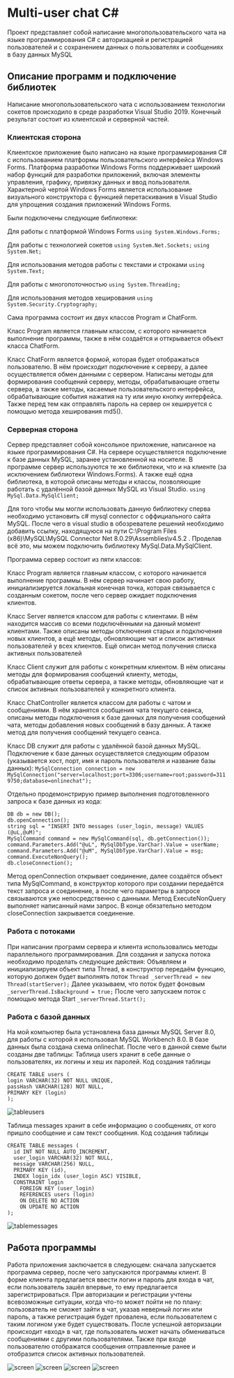 # Multi-user chat C#
Проект представляет собой написание многопользовательского чата на языке программирования С# с авторизацией и регистрацией пользователей и с сохранением данных о пользователях и сообщениях в базу данных MySQL  
## Описание программ и подключение библиотек

Написание многопользовательского чата с использованием технологии сокетов происходило в среде разработки Visual Studio 2019. Конечный результат состоит из клиентской и серверной частей.

### Клиентская сторона
Клиентское приложение было написано на языке программирования С# с использованием платформы пользовательского интерфейса Windows Forms. Платформа разработки Windows Forms поддерживает широкий набор функций для разработки приложений, включая элементы управления, графику, привязку данных и ввод пользователя. Характерной чертой Windows Forms является использование визуального конструктора с функцией перетаскивания в Visual Studio для упрощения создания приложений Windows Forms.

Были подключены следующие библиотеки:

Для работы с платформой Windows Forms
`using System.Windows.Forms;`

Для работы с технологией сокетов
`using System.Net.Sockets;`
`using System.Net;`

Для использования методов работы с текстами и строками
`using System.Text;`

Для работы с многопоточностью
`using System.Threading;`

Для использования методов хеширования
`using System.Security.Cryptography;`

Сама программа состоит их  двух классов Program и ChatForm. 

Класс Program является главным классом, с которого начинается выполнение программы, также в нём создаётся и отткрывается объект класса ChatForm. 

Класс ChatForm является формой, которая будет отображаться пользователю. В нём происходит подключение к серверу, а далее осуществляется обмен данными с сервером. Написаны методы для формирования сообщений серверу, методы, обрабатывающие ответы сервера, а также методы, касаемые пользовательского интерфейса, обрабатывающие события нажатия на ту или иную кнопку интерфейса. Также перед тем как отправлять пароль на сервер он хешируется с помощью метода хеширования md5().
### Серверная сторона
Сервер представляет собой консольное приложение, написанное на языке программирования С#. На сервере осуществляется подключение к базе данных MySQL, заранее установленной на носителе.
В программе сервер используются те же библиотеки, что и на клиенте (за исключением библиотеки Windows.Forms). А также ещё одна библиотека, в которой описаны методы и классы, позволяющие работать с удалённой базой данных MySQL из Visual Studio.
`using MySql.Data.MySqlClient;`

Для того чтобы мы могли использовать данную библиотеку сперва необходимо установить с# mysql connector с оффициального сайта MySQL. После чего в visual studio в обозревателе решений необходимо добавить ссылку, находящуюся на пути C:\Program Files (x86)\MySQL\MySQL Connector Net 8.0.29\Assemblies\v4.5.2 . Проделав всё это, мы можем подключить библиотеку MySql.Data.MySqlClient.

Программа сервер состоит из пяти классов:

Класс Program является главным классом, с которого начинается выполнение программы. В нём сервер начинает свою работу, инициализируется локальная конечная точка, которая связывается с созданным сокетом, после чего сервер ожидает подключения клиентов.

Класс Server является классом для работы с клиентами. В нём находится массив со всеми подключёнными на данный момент клиентами. Также описаны методы отключения старых и подключения новых клиентов, а ещё методы, обновляющие чат и список активных пользователей у всех клиентов. Ещё описан метод получения списка активных пользователей

Класс Client служит для работы с конкретным клиентом. В нём описаны методы для формирования сообщений клиенту, методы, обрабатывающие ответы сервера, а также методы, обновляющие чат и список активных пользователей у конкретного клиента.

Класс ChatController является классом для работы с чатом и сообщениями. В нём хранятся сообщения чата текущего сеанса, описаны методы подключения к базе данных для получения сообщений чата, методы добавления новых сообщений в базу данных. А также метод для получения сообщений текущего сеанса.

Класс DB служит для работы с удалённой базой данных MySQL. Подключение к базе данных осуществляется следующим образом (указывается хост, порт, имя и пароль пользователя и название базы данных): 
`MySqlConnection connection = new MySqlConnection("server=localhost;port=3306;username=root;password=3119750;database=onlinechat");`

Отдельно продемонстрирую пример выполнения подготовленного запроса к базе данных из кода:
```
DB db = new DB();
db.openConnection();
string sql = "INSERT INTO messages (user_login, message) VALUES (@uL,@uM)";
MySqlCommand command = new MySqlCommand(sql, db.getConnection());
command.Parameters.Add("@uL", MySqlDbType.VarChar).Value = userName;
command.Parameters.Add("@uM", MySqlDbType.VarChar).Value = msg;
command.ExecuteNonQuery();                                           
db.closeConnection();
```
Метод openConnection открывает соединение, далее создаётся объект типа MySqlCommand,  в конструктор которого при создании передаётся текст запроса и соединение, а после чего параметры в запросе связываются уже непосредственно с данными. Метод ExecuteNonQuery выполняет написанный нами запрос. В конце обязательно методом closeConnection закрывается соединение.
### Работа с потоками
При написании программ сервера и клиента использовались методы параллельного программирования. 
Для создания и запуска потока необходимо проделать следующие действия:
Объявляем и инициализируем объект типа Thread, в конструктор передаём функцию, которую должен будет выполнять поток
`Thread _serverThread = new Thread(startServer);`
Далее указываем, что поток будет фоновым
`_serverThread.IsBackground = true;`
После чего запускаем поток с помощью метода Start
`_serverThread.Start();`
### Работа с базой данных
На мой компьютер была установлена база данных MySQL Server 8.0, для работы с которой я использовал MySQL Workbench 8.0. 
В базе данных была создана схема onlinechat. После чего в данной схеме были созданы две таблицы:
Таблица users хранит в себе данные о пользователях, их логины и хеш их паролей. Код создания таблицы
```
CREATE TABLE users (
login VARCHAR(32) NOT NULL UNIQUE,
passHash VARCHAR(128) NOT NULL,
PRIMARY KEY (login)
);
```
![tableusers](img/tableusers.png)

Таблица messages хранит в себе информацию о сообщениях, от кого пришло сообщение и сам текст сообщения. Код создания таблицы
```
CREATE TABLE messages (
  id INT NOT NULL AUTO_INCREMENT,
  user_login VARCHAR(32) NOT NULL,
  message VARCHAR(256) NULL,
  PRIMARY KEY (id),
  INDEX login_idx (user_login ASC) VISIBLE,
  CONSTRAINT login
    FOREIGN KEY (user_login)
    REFERENCES users (login)
    ON DELETE NO ACTION
    ON UPDATE NO ACTION
);
```
![tablemessages](img/messages.png)
## Работа программы
Работа приложения заключается в следующем: сначала запускается программа сервер, после чего запускаются программы клиент. В форме клиента предлагается ввести логин и пароль для входа в чат, если пользователь зашёл впервые, то ему предлагается зарегистрироваться. При авторизации и регистрации учтены всевозможные ситуации, когда что-то может пойти не по плану: пользователь не сможет зайти в чат, указав неверный логин или пароль, а также регистрация будет провалена, если пользователем с таким логином уже будет существовать. После успешной авторизации происходит «вход» в чат, где пользователь может начать обмениваться сообщениями с другими пользователями. Также при входе пользователю отображатся сообщения отправленные ранее и отобразится список активных пользователей.

![screen](img/1.png)
![screen](img/2.png)
![screen](img/3.png)
![screen](img/4.png)
